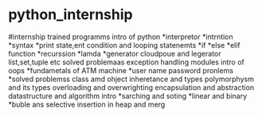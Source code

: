 # python_internship
#internship trained programms
intro of python
*interpretor
*intrntion
*syntax
*print state,ent
condition and looping statenemts
*if
*else
*elif
function
*recurssion
*lamda
*generator cloudpoue and legerator
list,set,tuple etc
solved problemaas
exception handling 
modules
intro of oops
*fundametals of ATM machine
*user name password pronlems
*solved problemss
class amd ohject
inheretance and types
polymorphysm and its types
overloading and overwrighting
encapsulation and abstraction
datastructure and algorithm intro
*sarching and soting
*linear and binary
*buble ans selective
insertion in heap and merg
